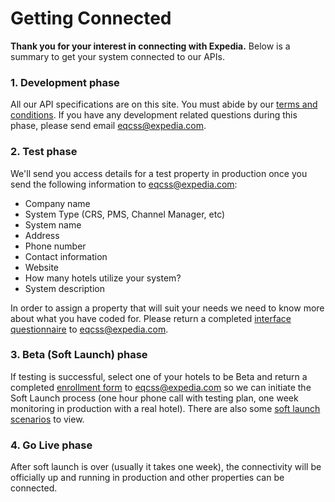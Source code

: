 # Getting Connected

**Thank you for your interest in connecting with Expedia.**
Below is a summary to get your system connected to our APIs.

### 1. Development phase
All our API specifications are on this site.  You must abide by our [terms and conditions](/terms.html).
If you have any development related questions during this phase, please send email [eqcss@expedia.com](mailto:eqcss@expedia.com).

### 2. Test phase
We'll send you access details for a test property in production once you send the following information to [eqcss@expedia.com](mailto:eqcss@expedia.com):

* Company name
* System Type (CRS, PMS, Channel Manager, etc)
* System name
* Address
* Phone number
* Contact information
* Website
* How many hotels utilize your system?
* System description
 
In order to assign a property that will suit your needs we need to know more about what you have coded for. Please return a completed [interface questionnaire](/files/EQC%20Interface%20Questionnaire.docx) to [eqcss@expedia.com](mailto:eqcss@expedia.com).
 
 
### 3. Beta (Soft Launch) phase
If testing is successful, select one of your hotels to be Beta and return a completed [enrollment form](/files/EQC%20Enrollment%20Form.docx) to [eqcss@expedia.com](mailto:eqcss@expedia.com) so we can initiate the Soft Launch process (one hour phone call with testing plan, one week monitoring in production with a real hotel). There are also some [soft launch scenarios](/files/EQC%20Softlaunch%20Scenarios.docx) to view.
      
### 4. Go Live phase
After soft launch is over (usually it takes one week), the connectivity will be officially up and running in production and other properties can be connected.
